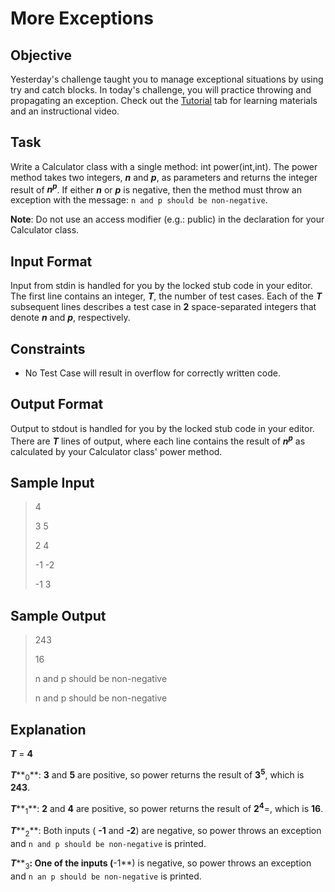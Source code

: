 # More Exceptions


## Objective 
Yesterday's challenge taught you to manage exceptional situations by using try and catch blocks. In today's challenge, you will practice throwing and propagating an exception. Check out the [Tutorial](https://www.hackerrank.com/challenges/30-more-exceptions/tutorial) tab for learning materials and an instructional video.

## Task 
Write a Calculator class with a single method: int power(int,int). The power method takes two integers, ***n*** and ***p***, as parameters and returns the integer result of ***n<sup>p</sup>***. If either ***n*** or ***p*** is negative, then the method must throw an exception with the message: `n and p should be non-negative`.

**Note**: Do not use an access modifier (e.g.: public) in the declaration for your Calculator class.

## Input Format
Input from stdin is handled for you by the locked stub code in your editor. The first line contains an integer, ***T***, the number of test cases. Each of the ***T*** subsequent lines describes a test case in **2** space-separated integers that denote ***n*** and ***p***, respectively.

## Constraints
* No Test Case will result in overflow for correctly written code.

## Output Format
Output to stdout is handled for you by the locked stub code in your editor. There are ***T*** lines of output, where each line contains the result of ***n<sup>p</sup>*** as calculated by your Calculator class' power method.

## Sample Input
> 4
>
> 3 5
>
> 2 4
>
> -1 -2
>
> -1 3

## Sample Output
> 243
>
> 16
>
> n and p should be non-negative
>
> n and p should be non-negative

## Explanation
***T*** = **4**

***T*****<sub>0</sub>**: **3** and **5** are positive, so power returns the result of **3<sup>5</sup>**, which is **243**. 

***T*****<sub>1</sub>**: **2** and **4** are positive, so power returns the result of **2<sup>4</sup>**=, which is **16**.

***T*****<sub>2</sub>**: Both inputs ( **-1** and **-2**) are negative, so power throws an exception and `n and p should be non-negative` is printed.

***T*****<sub>3</sub>**: One of the inputs (**-1**) is negative, so power throws an exception and `n an p should be non-negative` is printed.

